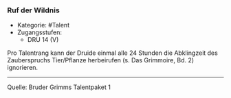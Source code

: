 ### Ruf der Wildnis

- Kategorie: #Talent
- Zugangsstufen:
  - DRU 14 (V)

Pro Talentrang kann der Druide einmal alle 24 Stunden die Abklingzeit des Zauberspruchs Tier/Pflanze herbeirufen (s. Das Grimmoire, Bd. 2) ignorieren.

---

Quelle: Bruder Grimms Talentpaket 1
